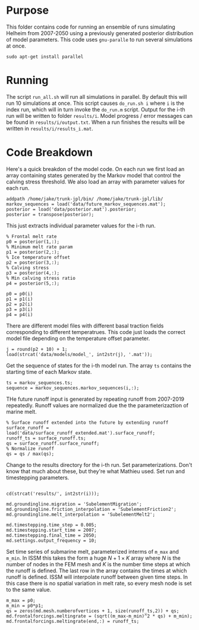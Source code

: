 # Purpose
This folder contains code for running an ensemble of runs simulating Helheim from 2007-2050 using a previously generated posterior distribution of model parameters. This code uses `gnu-paralle` to run several simulations at once. 

```
sudo apt-get install parallel
```
# Running 

The script `run_all.sh` will run all simulations in parallel. By default this will run 10 simulations at once. This script causes `do_run.sh i` where `i` is the index run, which will in turn invoke the `do_run.m` script. Output for the i-th run will be written to folder `results/i`. Model progress / error messages can be found in `results/i/output.txt`. When a run finishes the results will be written in `results/i/results_i.mat`.

# Code Breakdown

Here's a quick breakdon of the model code. On each run we first load an array containing states generated by the Markov model that control the calving stress threshold. We also load an array with parameter values for each run. 

```
addpath /home/jake/trunk-jpl/bin/ /home/jake/trunk-jpl/lib/
markov_sequences = load('data/future_markov_sequences.mat');
posterior = load('data/posterior.mat').posterior;
posterior = transpose(posterior);
```

This just extracts individual parameter values for the i-th run. 

```
% Frontal melt rate 
p0 = posterior(1,:);
% Minimum melt rate param
p1 = posterior(2,:);
% Ice temperature offset
p2 = posterior(3,:);
% Calving stress
p3 = posterior(4,:);
% Min calving stress ratio
p4 = posterior(5,:);

p0 = p0(i)
p1 = p1(i)
p2 = p2(i)
p3 = p3(i)
p4 = p4(i)
```

There are different model files with different basal traction fields corresponding to different temperatrues. This code just loads the correct model file depending on the temperature offset parameter.

```
j = round(p2 + 10) + 1;
load(strcat('data/models/model_', int2str(j), '.mat'));
```

Get the sequence of states for the i-th model run. The array `ts` contains the starting time of each Markov state. 

```
ts = markov_sequences.ts;
sequence = markov_sequences.markov_sequences(i,:);
```

THe future runoff input is generated by repeating runoff from 2007-2019 repeatedly. Runoff values are normalized due the the parameterizaztion of marine melt. 

```
% Surface runoff extended into the future by extending runoff
surface_runoff = load('data/surface_runoff_extended.mat').surface_runoff;
runoff_ts = surface_runoff.ts;
qs = surface_runoff.surface_runoff;
% Normalize runoff
qs = qs / max(qs);
```

Change to the results directory for the i-th run. Set parameterizations. Don't know that much about these, but they're what Mathieu used. Set run and timestepping parameters. 

```

cd(strcat('results/', int2str(i)));

md.groundingline.migration = 'SubelementMigration';
md.groundingline.friction_interpolation = 'SubelementFriction2';
md.groundingline.melt_interpolation = 'SubelementMelt2';

md.timestepping.time_step = 0.005;
md.timestepping.start_time = 2007;
md.timestepping.final_time = 2050;
md.settings.output_frequency = 10;
```

Set time series of submarine melt, parameterized interms of `m_max` and `m_min`. In ISSM this takes the form a huge $N+1 \times K$ array where $N$ is the number of nodes in the FEM mesh and $K$ is the number time steps at which the runoff is defined. The last row in the array contains the times at which runoff is defined. ISSM will interpolate runoff between given time steps. In this case there is no spatial variation in melt rate, so every mesh node is set to the same value. 

```
m_max = p0;
m_min = p0*p1;
qs = zeros(md.mesh.numberofvertices + 1, size(runoff_ts,2)) + qs;
md.frontalforcings.meltingrate = (sqrt((m_max-m_min)^2 * qs) + m_min);
md.frontalforcings.meltingrate(end,:) = runoff_ts;
```
